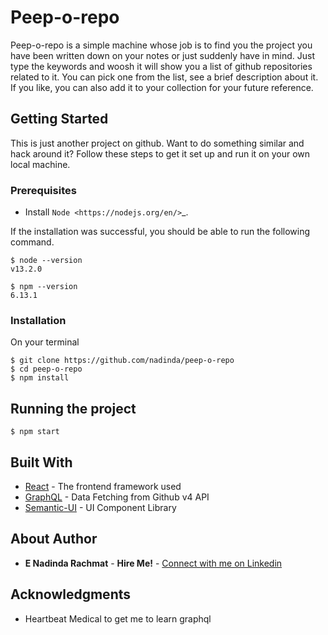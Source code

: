 # Peep-o-repo

Peep-o-repo is a simple machine whose job is to find you the project you have been written down on your notes or just suddenly have in mind. Just type the keywords and woosh it will show you a list of github repositories related to it. You can pick one from the list, see a brief description about it. If you like, you can also add it to your collection for your future reference.

## Getting Started

This is just another project on github. Want to do something similar and hack around it? Follow these steps to get it set up and run it on your own local machine.

### Prerequisites

* Install `Node <https://nodejs.org/en/>`_.

If the installation was successful, you should be able to run the following command.

    $ node --version
    v13.2.0

    $ npm --version
    6.13.1


### Installation

On your terminal

    $ git clone https://github.com/nadinda/peep-o-repo
    $ cd peep-o-repo
    $ npm install

## Running the project

    $ npm start

## Built With

* [React](https://reactjs.org/) - The frontend framework used
* [GraphQL](https://www.apollographql.com/) - Data Fetching from Github v4 API
* [Semantic-UI](https://react.semantic-ui.com) - UI Component Library

## About Author

* **E Nadinda Rachmat** - **Hire Me!** - [Connect with me on Linkedin](https://www.linkedin.com/in/eraulianr/)

## Acknowledgments

* Heartbeat Medical to get me to learn graphql